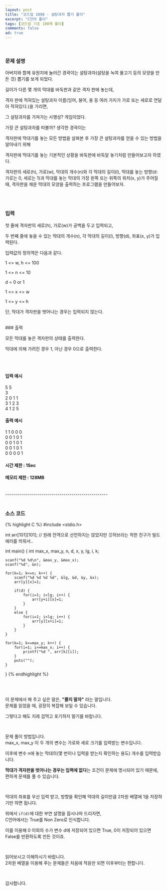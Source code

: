 ```yaml
---
layout: post
title: "코드업 1098 - 설탕과자 뽑기 풀이"
excerpt: "C언어 풀이"
tags: [코드업 기초 100제 풀이]
comments: false
ad: true
---
```

 

<br/>

### 문제 설명  

아버지와 함께 유원지에 놀러간 경곽이는 설탕과자(설탕을 녹여 물고기 등의 모양을 만든 것) 뽑기를 보게 되었다.

길이가 다른 몇 개의 막대를 바둑판과 같은 격자 판에 놓는데,

격자 판에 적혀있는 설탕과자 이름(잉어, 붕어, 용 등 여러 가지가 가로 또는 세로로 연달아 적혀있다.)을 가리면,

그 설탕과자를 가져가는 사행성? 게임이었다.

가장 큰 설탕과자를 따볼까? 생각한 경곽이는

격자판에 막대기를 놓는 모든 방법을 살펴본 후 가장 큰 설탕과자를 얻을 수 있는 방법을 알아내기 위해

격자판에 막대기를 놓는 기본적인 상황을 바둑판에 바둑알 놓기처럼 만들어보고자 하였다.

격자판의 세로(h), 가로(w), 막대의 개수(n)와 각 막대의 길이(l), 막대를 놓는 방향(d: 가로는 0, 세로는 1)과 막대를 놓는 막대의 가장 왼쪽 또는 위쪽의 위치(x, y)가 주어질 때, 격자판을 채운 막대의 모양을 출력하는 프로그램을 만들어보자.

<br/>
<br/>

### 입력
첫 줄에 격자판의 세로(h), 가로(w)가 공백을 두고 입력되고,

두 번째 줄에 놓을 수 있는 막대의 개수(n), 각 막대의 길이(l), 방향(d), 좌표(x, y)가 입력된다.

입력값의 정의역은 다음과 같다.

1 <= w, h <= 100

1 <= n <= 10

d = 0 or 1

1 <= x <= w

1 <= y <= h

단, 막대가 격자판을 벗어나는 경우는 입력되지 않는다.

<br/>
### 출력

모든 막대를 놓은 격자판의 상태를 출력한다.

막대에 의해 가려진 경우 1, 아닌 경우 0으로 출력한다.

<br/>
<br/>

#### 입력 예시
5 5  
3  
2 0 1 1  
3 1 2 3  
4 1 2 5  

#### 출력 예시
1 1 0 0 0  
0 0 1 0 1  
0 0 1 0 1  
0 0 1 0 1  
0 0 0 0 1  

#### 시간 제한 : 1Sec
#### 메모리 제한 : 128MB


<br/>
---------------------------------------------------
<br/>
<br/>

### 소스 코드

{% highlight C %}
#include <stdio.h>

int arr[101][101]; // 원래 전역으로 선언하지는 않았지만 깃허브라는 착한 친구가 빌드 에러를 띄워서..

int main()
{
    int max_x, max_y, n, d, x, y, lg, i, k;

    scanf("%d %d\n", &max_y, &max_x);
    scanf("%d", &n);

    for(k=1; k<=n; k++) {
        scanf("%d %d %d %d", &lg, &d, &y, &x);
        arr[y][x]=1;

        if(d) {
            for(i=1; i<lg; i++) {
                arr[y+i][x]=1;
            }
        }
        else {
            for(i=1; i<lg; i++) {
                arr[y][x+i]=1;
            }
        }
    }

    for(k=1; k<=max_y; k++) {
        for(i=1; i<=max_x; i++) {
            printf("%d ", arr[k][i]);
        }
        puts("");
    }
}
{% endhighlight %}

<br/>
<br/>

이 문제에서 해 주고 싶은 말은, **"쫄지 말자"** 라는 말입니다.  
문제를 읽었을 때, 굉장히 복잡해 보일 수 있습니다.  

그렇다고 해도 지레 겁먹고 포기하지 말기를 바랍니다.

<br/>

문제 풀이 방법입니다.  
max_x, max_y 이 두 개의 변수는 가로와 세로 크기를 입력받는 변수입니다.  

이후에 변수 n에 놓는 막대의(몇 번이나 입력을 받는지 확인하는 용도) 개수를 입력받습니다.  

**막대가 격자판을 벗어나는 경우는 입력에 없다**는 조건이 문제에 명시되어 있기 때문에, 편하게 문제를 풀 수 있습니다.

<br/>

막대의 좌표를 우선 입력 받고, 방향을 확인해 막대의 길이만큼 2차원 배열에 1을 저장하기만 하면 됩니다.  

위에서 ```if(d)```에 대한 부연 설명을 잠시나마 드리자면,  
C언어에서는 True를 Non Zero로 인식합니다.  

이를 이용해 0 이외의 수가 변수 d에 저장되어 있으면 True, 0이 저장되어 있으면 False를 반환하도록 만든 것이죠.

<br/>

읽어보시고 이해하시기 바랍니다.  
2차원 배열을 이용해 푸는 문제들은 처음에 적응만 되면 이후부터는 편합니다.

<br/>

감사합니다.


<br/>
<br/>


<div id="search" style="display:none">검색어 // 코드업/Codeup 1098/코드업 1098/코드업 설탕과자 뽑기/C언어 문제/프로그래밍 문제/</div>

